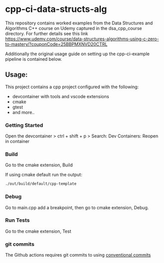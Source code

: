 # cpp-ci-data-structs-alg

This repository contains worked examples from the Data Structures and Algorithms C++ course on Udemy captured in the dsa_cpp_course directory. For further details see this link https://www.udemy.com/course/data-structures-algorithms-using-c-zero-to-mastery/?couponCode=25BBPMXNVD20CTRL

Additionally the original usage guide on setting up the cpp-ci-example pipeline is contained below.

## Usage:

This project contains a cpp project configured with the following:
- devcontainer with tools and vscode extensions
- cmake
- gtest
- and more..

### Getting Started

Open the devcontainer > ctrl + shift + p > Search: Dev Containers: Reopen in container

### Build

Go to the cmake extension, Build

If using cmake default run the output:

```sh
./out/build/default/cpp-template 
```

### Debug

Go to main.cpp add a breakpoint, then go to cmake extension, Debug.

### Run Tests

Go to the cmake extension, Test

### git commits

The Github actions requires git commits to using [conventional commits](https://www.conventionalcommits.org/en/v1.0.0/)